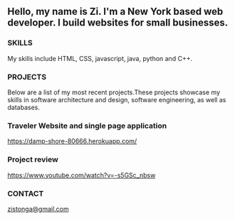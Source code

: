 ## Hello, my name is Zi. I'm a New York based web developer. I build websites for small businesses.

### SKILLS

My skills include HTML, CSS, javascript, java, python and C++.




### PROJECTS

Below are a list of my most recent projects.These projects showcase my skills in software architecture and design, software engineering, as well as databases.

### Traveler Website and single page application

https://damp-shore-80666.herokuapp.com/





### Project review

https://www.youtube.com/watch?v=-s5GSc_nbsw




### CONTACT

zistonga@gmail.com
